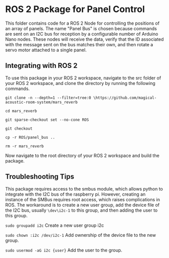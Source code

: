 # ROS 2 Package for Panel Control

This folder contains code for a ROS 2 Node for controlling the positions of an array of panels. The name "Panel Bus" is chosen because commands are sent on an I2C bus for reception by a configurable number of Arduino Nano nodes. These nodes will receive the data, verify that the ID associated with the message sent on the bus matches their own, and then rotate a servo motor attached to a single panel.

## Integrating with ROS 2

To use this package in your ROS 2 workspace, navigate to the src folder of your ROS 2 workspace, and clone the directory by running the following commands.

`git clone -n --depth=1 --filter=tree:0 \https://github.com/magical-acoustic-room-system/mars_reverb`

`cd mars_reverb`

`git sparse-checkout set --no-cone ROS`

`git checkout`

`cp -r ROS/panel_bus ..`

`rm -r mars_reverb`

Now navigate to the root directory of your ROS 2 workspace and build the package.

## Troubleshooting Tips

This package requires access to the smbus module, which allows python to integrate with the I2C bus of the raspberry pi. However, creating an instance of the SMBus requires root access, which raises complications in ROS. The workaround is to create a new user group, add the device file of the I2C bus, usually `\dev\i2c-1` to this group, and then adding the user to this group.

`sudo groupadd i2c` Create a new user group i2c

`sudo chown :i2c /dev/i2c-1` Add ownership of the device file to the new group.

`sudo usermod -aG i2c {user}` Add the user to the group.
